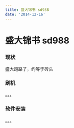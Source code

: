 ```yaml
---
title: 盛大锦书 sd988
date: '2014-12-16'
---
```


# 盛大锦书 sd988

### 现状

盛大跑路了，约等于砖头

### 刷机

。。。

### 软件安装

。。。